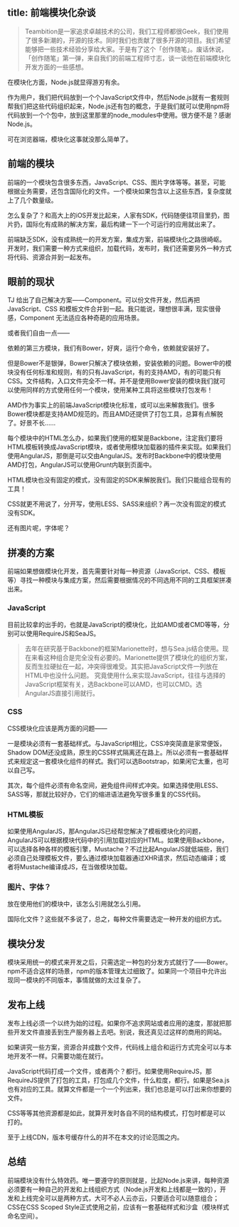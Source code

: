 title: 前端模块化杂谈
----

> Teambition是一家追求卓越技术的公司，我们工程师都很Geek，我们使用了很多新潮的，开源的技术。同时我们也贡献了很多开源的项目。我们希望能够把一些技术经验分享给大家。于是有了这个「创作随笔」。废话休说，「创作随笔」第一弹，来自我们的前端工程师寸志，谈一谈他在前端模块化开发方面的一些感想。

在模块化方面，Node.js就显得游刃有余。

作为用户，我们把代码放到一个个JavaScript文件中，然后Node.js就有一套规则帮我们把这些代码组织起来，Node.js还有包的概念，于是我们就可以使用npm将代码放到一个个包中，放到这里那里的node_modules中使用。很方便不是？感谢Node.js。

可在浏览器端，模块化这事就没那么简单了。

## 前端的模块

前端的一个模块包含很多东西，JavaScript、CSS、图片字体等等。甚至，可能根据业务需要，还包含国际化的文件。一个模块如果包含以上这些东西，复杂度就上了几个数量级。

怎么复杂了？和高大上的iOS开发比起来，人家有SDK，代码随便往项目里扔，图片扔，国际化有成熟的解决方案，最后构建一下一个可运行的应用就出来了。

前端缺乏SDK，没有成熟统一的开发方案，集成方案，前端模块化之路很崎岖。开发时，我们需要一种方式来组织，加载代码，发布时，我们还需要另外一种方式将代码、资源合并到一起发布。

## 眼前的现状

TJ 给出了自己解决方案——Component。可以份文件开发，然后再把 JavaScript、CSS 和模板文件合并到一起。我只能说，理想很丰满，现实很骨感，Component 无法适应各种奇葩的应用场景。

或者我们自由一点——

依赖的第三方模块，我们有Bower，好爽，运行个命令，依赖就安装好了。

但是Bower不是银弹，Bower只解决了模块依赖，安装依赖的问题。Bower中的模块没有任何标准和规则，有的只有JavaScript，有的支持AMD，有的可能只有CSS。文件结构，入口文件完全不一样。并不是使用Bower安装的模块我们就可以使用同样的方式使用任何一个模块，使用某种工具将这些模块打包发布！

AMD作为事实上的前端JavaScript模块化标准，或可以出来解救我们。很多Bower模块都是支持AMD规范的。而且AMD还提供了打包工具，总算有点解脱了。好景不长……

每个模块中的HTML怎么办，如果我们使用的框架是Backbone，注定我们要将HTML模板转换成JavaScript模块，或者使用模块加载器的插件来实现。如果我们使用AngularJS，那倒是可以交由AngularJS。发布时Backbone中的模块使用AMD打包，AngularJS可以使用Grunt内联到页面中。

HTML模块也没有固定的模式，没有固定的SDK来解脱我们。我们只能组合现有的工具！

CSS就更不用说了，分开写，使用LESS、SASS来组织？再一次没有固定的模式没有SDK。

还有图片呢，字体呢？

## 拼凑的方案

前端如果想做模块化开发，首先需要针对每一种资源（JavaScript、CSS、模板等）寻找一种模块与集成方案，然后需要根据情况的不同选用不同的工具框架拼凑出来。

### JavaScript

目前比较拿的出手的，也就是JavaScript的模块化，比如AMD或者CMD等等，分别可以使用RequireJS和SeaJS。

> 去年在研究基于Backbone的框架Marionette时，想与Sea.js结合使用。现在来看这种组合是完全没有必要的。Marionette提供了模块化的组织方案，反而生拉硬扯在一起，冲突得很难受。其实把JavaScript文件一列放在HTML中也没什么问题。
究竟使用什么来实现JavaScript，往往与选择的JavaScript框架有关，选Backbone可以AMD，也可以CMD。选AngularJS直接引用就行。

### CSS

CSS模块化应该是两方面的问题——

一是模块必须有一套基础样式。与JavaScript相比，CSS冲突简直是家常便饭，Shadow DOM还没成熟，原生的CSS样式隔离还在路上。所以必须有一套基础样式来规定这一套模块化组件的样式。我们可以选Bootstrap，如果闲它太重，也可以自己写。

其次，每个组件必须有命名空间，避免组件间样式冲突。如果选择使用LESS、SASS等，那就比较好办，它们的缩进语法避免写很多重复的CSS代码。

### HTML模板

如果使用AngularJS，那AngularJS已经帮您解决了模板模块化的问题，AngularJS可以根据模块代码中的引用加载对应的HTML。如果使用Backbone，可以选择各种各样的模板引擎，Mustache？不过比起AngularJS就低端些，我们必须自己处理模板文件，要么通过模块加载器通过XHR请求，然后动态编译；或者将Mustache编译成JS，在当做模块加载。

### 图片、字体？

放在使用他们的模块中，该怎么引用就怎么引用。

国际化文件？这些就不多说了，总之，每种文件需要选定一种开发的组织方式。

## 模块分发

模块采用统一的模式来开发之后，只需选定一种包的分发方式就行了——Bower。npm不适合这样的场景，npm的版本管理太过细致了。如果同一个项目中允许出现同一模块的不同版本，事情就做的太过复杂了。

## 发布上线

发布上线必须一个以终为始的过程。如果你不追求网站或者应用的速度，那就把那些开发文件直接丢到生产服务器上去吧。别说，我还真见过这样的商用的网站。

如果讲究一些方案，资源合并成数个文件，代码线上组合和运行方式完全可以与本地开发不一样。只需要功能在就行。

JavaScript代码打成一个文件，或者两个？都行。如果使用RequireJS，那RequireJS提供了打包的工具，打包成几个文件，什么粒度，都行。如果是Sea.js也有对应的工具。就算文件都是一个一个列出来，我们也总是可以打出来你想要的文件。

CSS等等其他资源都是如此，就算开发时各自不同的结构模式，打包时都是可以打的。

至于上线CDN，版本号缓存什么的并不在本文的讨论范围之内。

## 总结

前端模块没有什么特效药。唯一要遵守的原则就是，比起Node.js来讲，每种资源必须要有一种自己的开发和上线组织方式（Node.js开发和上线都是一致的），开发和上线完全可以是两种方式，大可不必人云亦云，只要适合可以随意组合；CSS在CSS Scoped Style正式使用之前，应该有一套基础样式和沙盒（模块样式命名空间）。